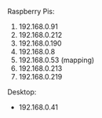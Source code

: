 Raspberry Pis:
1. 192.168.0.91
2. 192.168.0.212
3. 192.168.0.190
4. 192.168.0.8
5. 192.168.0.53 (mapping)
6. 192.168.0.213 
7. 192.168.0.219

Desktop:
- 192.168.0.41